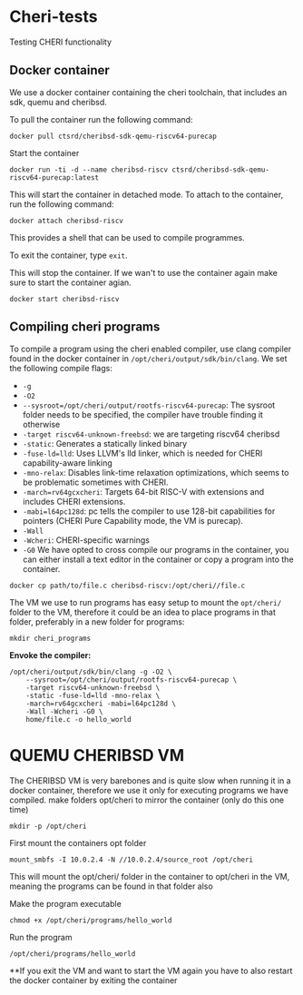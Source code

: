 # Cheri-tests
Testing CHERI functionality

## Docker container
We use a docker container containing the cheri toolchain, that includes an sdk, quemu and cheribsd.

To pull the container run the following command:
````
docker pull ctsrd/cheribsd-sdk-qemu-riscv64-purecap
````
Start the container
````
docker run -ti -d --name cheribsd-riscv ctsrd/cheribsd-sdk-qemu-riscv64-purecap:latest
````
This will start the container in detached mode. To attach to the container, run the following command:
````
docker attach cheribsd-riscv
````
This provides a shell that can be used to compile programmes.

To exit the container, type ``exit``.

This will stop the container. If we wan't to use the container again make sure to start the container agian.
````
docker start cheribsd-riscv
````
## Compiling cheri programs
To compile a program using the cheri enabled compiler, use clang compiler found in the docker container in `/opt/cheri/output/sdk/bin/clang`. 
We set the following compile flags:
- ``-g`` 
- ``-O2``
- ``--sysroot=/opt/cheri/output/rootfs-riscv64-purecap``: The sysroot folder needs to be specified, the compiler have trouble finding it otherwise
- ``-target riscv64-unknown-freebsd``: we are targeting riscv64 cheribsd
- ``-static``: Generates a statically linked binary 
- ``-fuse-ld=lld``: Uses LLVM's lld linker, which is needed for CHERI capability-aware linking
- ``-mno-relax``: Disables link-time relaxation optimizations, which seems to be problematic sometimes with CHERI.
- ``-march=rv64gcxcheri``: Targets 64-bit RISC-V with extensions and includes CHERI extensions.
- ``-mabi=l64pc128d``: pc tells the compiler to use 128-bit capabilities for pointers (CHERI Pure Capability mode, the VM is purecap).
- ``-Wall``
- ``-Wcheri``: CHERI-specific warnings
- ``-G0``
We have opted to cross compile our programs in the container, you can either install a text editor in the container or copy a program into the container.
````
docker cp path/to/file.c cheribsd-riscv:/opt/cheri//file.c
````
The VM we use to run programs has easy setup to mount the ``opt/cheri/`` folder to the VM, therefore it could be an idea to place programs in that folder, preferably in a new folder for programs:

````
mkdir cheri_programs
````

**Envoke the compiler:**
````
/opt/cheri/output/sdk/bin/clang -g -O2 \
    --sysroot=/opt/cheri/output/rootfs-riscv64-purecap \
    -target riscv64-unknown-freebsd \
    -static -fuse-ld=lld -mno-relax \
    -march=rv64gcxcheri -mabi=l64pc128d \
    -Wall -Wcheri -G0 \
    home/file.c -o hello_world
````

# QUEMU CHERIBSD VM
The CHERIBSD VM is very barebones and is quite slow when running it in a docker container, therefore we use it only for executing programs we have compiled. 
make folders opt/cheri to mirror the container (only do this one time)
````
mkdir -p /opt/cheri
````


First mount the containers opt folder 
````
mount_smbfs -I 10.0.2.4 -N //10.0.2.4/source_root /opt/cheri
````
This will mount the opt/cheri/ folder in the container to opt/cheri in the VM, meaning the programs can be found in that folder also

Make the program executable
````
chmod +x /opt/cheri/programs/hello_world
````
Run the program
````
/opt/cheri/programs/hello_world
````

**If you exit the VM and want to start the VM again you have to also restart the docker container by exiting the container 





